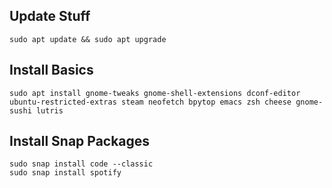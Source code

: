 ## Update Stuff

```
sudo apt update && sudo apt upgrade
```

## Install Basics

```
sudo apt install gnome-tweaks gnome-shell-extensions dconf-editor ubuntu-restricted-extras steam neofetch bpytop emacs zsh cheese gnome-sushi lutris
```

## Install Snap Packages

```
sudo snap install code --classic
sudo snap install spotify
```

